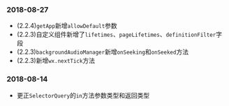 ### 2018-08-27
- (2.2.4)`getApp`新增`allowDefault`参数
- (2.2.3)自定义组件新增了`lifetimes`、`pageLifetimes`、`definitionFilter`字段
- (2.2.3)`backgroundAudioManager`新增`onSeeking`和`onSeeked`方法
- (2.2.3)新增`wx.nextTick`方法
### 2018-08-14
- 更正`SelectorQuery`的`in`方法参数类型和返回类型
